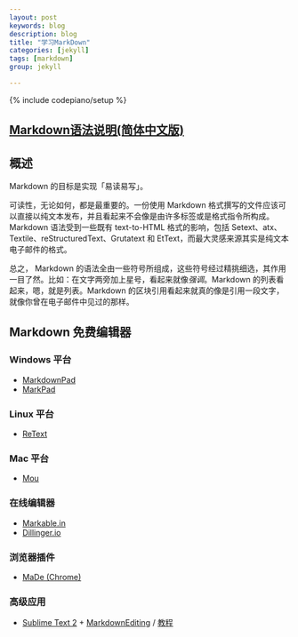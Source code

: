 ```yaml
---
layout: post
keywords: blog
description: blog
title: "学习MarkDown"
categories: [jekyll]
tags: [markdown]
group: jekyll

---
```

{% include codepiano/setup %}

## [Markdown语法说明(简体中文版)](https://gitcafe.com/riku/Markdown-Syntax-CN/blob/master/syntax.md)

## 概述
Markdown 的目标是实现「易读易写」。

可读性，无论如何，都是最重要的。一份使用 Markdown 格式撰写的文件应该可以直接以纯文本发布，并且看起来不会像是由许多标签或是格式指令所构成。Markdown 语法受到一些既有 text-to-HTML 格式的影响，包括 Setext、atx、Textile、reStructuredText、Grutatext 和 EtText，而最大灵感来源其实是纯文本电子邮件的格式。

总之， Markdown 的语法全由一些符号所组成，这些符号经过精挑细选，其作用一目了然。比如：在文字两旁加上星号，看起来就像*强调*。Markdown 的列表看起来，嗯，就是列表。Markdown 的区块引用看起来就真的像是引用一段文字，就像你曾在电子邮件中见过的那样。

## Markdown 免费编辑器

### Windows 平台

* [MarkdownPad][]
* [MarkPad][]

### Linux 平台

* [ReText][]

### Mac 平台

* [Mou][]

### 在线编辑器

* [Markable.in][]
* [Dillinger.io][]

### 浏览器插件

* [MaDe (Chrome)][]

### 高级应用

* [Sublime Text 2][] + [MarkdownEditing] / [教程](http://lucifr.com/2012/07/12/markdownediting-for-sublime-text-2/)

[MarkdownPad]:http://markdownpad.com/
[MarkPad]:http://code52.org/DownmarkerWPF/
[ReText]:http://sourceforge.net/p/retext/home/ReText/
[Mou]:http://mouapp.com/
[Markable.in]:http://markable.in/
[Dillinger.io]:http://dillinger.io/
[MaDe (Chrome)]:https://chrome.google.com/webstore/detail/oknndfeeopgpibecfjljjfanledpbkog
[Sublime Text 2]:http://www.sublimetext.com/2
[MarkdownEditing]:http://ttscoff.github.com/MarkdownEditing/



